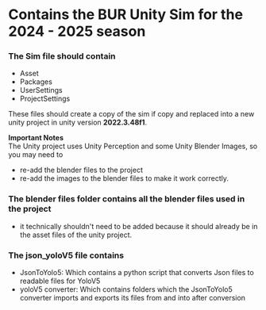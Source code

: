 # Contains the BUR Unity Sim for the 2024 - 2025 season

### The Sim file should contain
- Asset
- Packages
- UserSettings
- ProjectSettings

These files should create a copy of the sim if copy and replaced into a new unity project in unity version **2022.3.48f1**.  




**Important Notes**  
  The Unity project uses Unity Perception and some Unity Blender Images, so you may need to 
  - re-add the blender files to the project
  - re-add the images to the blender files to make it work correctly.



   
### The blender files folder contains all the blender files used in the project
- it technically shouldn't need to be added because it should already be in the asset files of the unity project.



   
### The json_yoloV5 file contains
- JsonToYolo5: Which contains a python script that converts Json files to readable files for YoloV5
- yoloV5 converter: Which contains folders which the JsonToYolo5 converter imports and exports its files from and into after conversion

